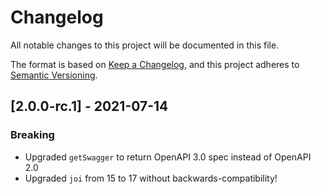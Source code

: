 # Changelog

All notable changes to this project will be documented in this file.

The format is based on [Keep a Changelog](https://keepachangelog.com/en/1.0.0/),
and this project adheres to [Semantic Versioning](https://semver.org/spec/v2.0.0.html).

## [2.0.0-rc.1] - 2021-07-14

### Breaking

- Upgraded `getSwagger` to return OpenAPI 3.0 spec instead of OpenAPI 2.0
- Upgraded `joi` from 15 to 17 without backwards-compatibility!
